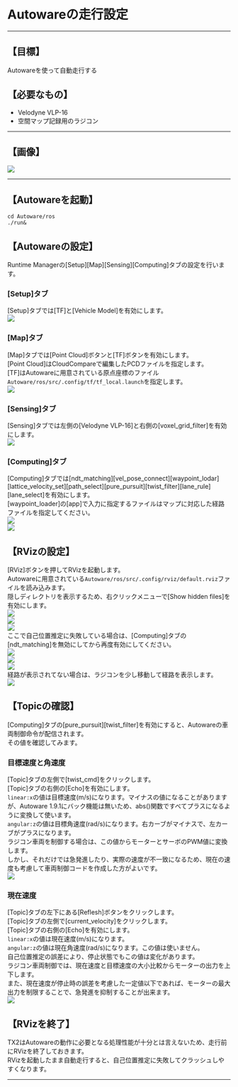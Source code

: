 # Autowareの走行設定
<hr>

## 【目標】
Autowareを使って自動走行する

## 【必要なもの】
* Velodyne VLP-16<br>
* 空間マップ記録用のラジコン<br>
<hr>

## 【画像】
![](./img/car.jpg)
<hr>

## 【Autowareを起動】
```
cd Autoware/ros
./run&
```

## 【Autowareの設定】
Runtime Managerの[Setup][Map][Sensing][Computing]タブの設定を行います。<br>

### [Setup]タブ
[Setup]タブでは[TF]と[Vehicle Model]を有効にします。<br>
![](./img/setup2.png)<br>

### [Map]タブ
[Map]タブでは[Point Cloud]ボタンと[TF]ボタンを有効にします。<br>
[Point Cloud]はCloudCompareで編集したPCDファイルを指定します。<br>
[TF]はAutowareに用意されている原点座標のファイル`Autoware/ros/src/.config/tf/tf_local.launch`を指定します。<br>
![](./img/map1.png)<br>

### [Sensing]タブ
[Sensing]タブでは左側の[Velodyne VLP-16]と右側の[voxel_grid_filter]を有効にします。<br>
![](./img/sensing1.png)<br>

### [Computing]タブ
[Computing]タブでは[ndt_matching][vel_pose_connect][waypoint_lodar][lattice_velocity_set][path_select][pure_pursuit][twist_filter][lane_rule][lane_select]を有効にします。<br>
[waypoint_loader]の[app]で入力に指定するファイルはマップに対応した経路ファイルを指定してください。<br>
![](./img/computing3.png)<br>
![](./img/computing4.png)<br>

## 【RVizの設定】
[RViz]ボタンを押してRVizを起動します。<br>
Autowareに用意されている`Autoware/ros/src/.config/rviz/default.rviz`ファイルを読み込みます。<br>
隠しディレクトリを表示するため、右クリックメニューで[Show hidden files]を有効にします。<br>
![](./img/rviz1.png)<br>
![](./img/rviz2.png)<br>
![](./img/rviz3.png)<br>
ここで自己位置推定に失敗している場合は、[Computing]タブの[ndt_matching]を無効にしてから再度有効にしてください。<br>
![](./img/localization3.png)<br>
![](./img/localization4.png)<br>
![](./img/localization5.png)<br>
経路が表示されてない場合は、ラジコンを少し移動して経路を表示します。<br>
![](./img/localization6.png)<br>

## 【Topicの確認】
[Computing]タブの[pure_pursuit][twist_filter]を有効にすると、Autowareの車両制御命令が配信されます。<br>
その値を確認してみます。<br>
### 目標速度と角速度
[Topic]タブの左側で[twist_cmd]をクリックします。<br>
[Topic]タブの右側の[Echo]を有効にします。<br>
`linear:x`の値は目標速度(m/s)になります。マイナスの値になることがありますが、Autoware 1.9.1にバック機能は無いため、abs()関数ですべてプラスになるように変換して使います。<br>
`angular:z`の値は目標角速度(rad/s)になります。右カーブがマイナスで、左カーブがプラスになります。<br>
ラジコン車両を制御する場合は、この値からモーターとサーボのPWM値に変換します。<br>
しかし、それだけでは急発進したり、実際の速度が不一致になるため、現在の速度も考慮して車両制御コードを作成した方がよいです。<br>
![](./img/topic1.png)<br>

### 現在速度
[Topic]タブの左下にある[Reflesh]ボタンをクリックします。<br>
[Topic]タブの左側で[current_velocity]をクリックします。<br>
[Topic]タブの右側の[Echo]を有効にします。<br>
`linear:x`の値は現在速度(m/s)になります。<br>
`angular:z`の値は現在角速度(rad/s)になります。この値は使いません。<br>
自己位置推定の誤差により、停止状態でもこの値は変化があります。<br>
ラジコン車両制御では、現在速度と目標速度の大小比較からモーターの出力を上下します。<br>
また、現在速度が停止時の誤差を考慮した一定値以下であれば、モーターの最大出力を制限することで、急発進を抑制することが出来ます。<br>
![](./img/topic2.png)<br>

## 【RVizを終了】
TX2はAutowareの動作に必要となる処理性能が十分とは言えないため、走行前にRVizを終了しておきます。<br>
RVizを起動したまま自動走行すると、自己位置推定に失敗してクラッシュしやすくなります。<br>

<hr>
